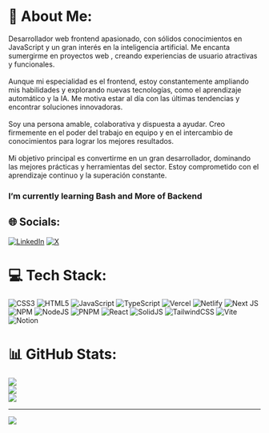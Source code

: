 # 💫 About Me:
Desarrollador web frontend apasionado, con sólidos conocimientos en JavaScript y un gran interés en la inteligencia artificial. Me encanta sumergirme en proyectos web , creando experiencias de usuario atractivas y funcionales.<br><br>Aunque mi especialidad es el frontend, estoy constantemente ampliando mis habilidades y explorando nuevas tecnologías, como el aprendizaje automático y la IA. Me motiva estar al día con las últimas tendencias y encontrar soluciones innovadoras.<br><br>Soy una persona amable, colaborativa y dispuesta a ayudar. Creo firmemente en el poder del trabajo en equipo y en el intercambio de conocimientos para lograr los mejores resultados.<br><br>Mi objetivo principal es convertirme en un gran desarrollador, dominando las mejores prácticas y herramientas del sector. Estoy comprometido con el aprendizaje continuo y la superación constante.

### I’m currently learning Bash and More of Backend 

## 🌐 Socials:
[![LinkedIn](https://img.shields.io/badge/LinkedIn-%230077B5.svg?logo=linkedin&logoColor=white)](https://linkedin.com/in/https://www.linkedin.com/in/andres-camilo-blandon-contreras-460776230/) [![X](https://img.shields.io/badge/X-black.svg?logo=X&logoColor=white)](https://x.com/https://twitter.com/camilobla1) 

# 💻 Tech Stack:
![CSS3](https://img.shields.io/badge/css3-%231572B6.svg?style=for-the-badge&logo=css3&logoColor=white) ![HTML5](https://img.shields.io/badge/html5-%23E34F26.svg?style=for-the-badge&logo=html5&logoColor=white) ![JavaScript](https://img.shields.io/badge/javascript-%23323330.svg?style=for-the-badge&logo=javascript&logoColor=%23F7DF1E) ![TypeScript](https://img.shields.io/badge/typescript-%23007ACC.svg?style=for-the-badge&logo=typescript&logoColor=white) ![Vercel](https://img.shields.io/badge/vercel-%23000000.svg?style=for-the-badge&logo=vercel&logoColor=white) ![Netlify](https://img.shields.io/badge/netlify-%23000000.svg?style=for-the-badge&logo=netlify&logoColor=#00C7B7) ![Next JS](https://img.shields.io/badge/Next-black?style=for-the-badge&logo=next.js&logoColor=white) ![NPM](https://img.shields.io/badge/NPM-%23CB3837.svg?style=for-the-badge&logo=npm&logoColor=white) ![NodeJS](https://img.shields.io/badge/node.js-6DA55F?style=for-the-badge&logo=node.js&logoColor=white) ![PNPM](https://img.shields.io/badge/pnpm-%234a4a4a.svg?style=for-the-badge&logo=pnpm&logoColor=f69220) ![React](https://img.shields.io/badge/react-%2320232a.svg?style=for-the-badge&logo=react&logoColor=%2361DAFB) ![SolidJS](https://img.shields.io/badge/SolidJS-2c4f7c?style=for-the-badge&logo=solid&logoColor=c8c9cb) ![TailwindCSS](https://img.shields.io/badge/tailwindcss-%2338B2AC.svg?style=for-the-badge&logo=tailwind-css&logoColor=white) ![Vite](https://img.shields.io/badge/vite-%23646CFF.svg?style=for-the-badge&logo=vite&logoColor=white) ![Notion](https://img.shields.io/badge/Notion-%23000000.svg?style=for-the-badge&logo=notion&logoColor=white)
# 📊 GitHub Stats:
![](https://github-readme-stats.vercel.app/api?username=ACBC-DEV&theme=dracula&hide_border=true&include_all_commits=false&count_private=false)<br/>
![](https://github-readme-streak-stats.herokuapp.com/?user=ACBC-DEV&theme=dracula&hide_border=true)<br/>
![](https://github-readme-stats.vercel.app/api/top-langs/?username=ACBC-DEV&theme=dracula&hide_border=true&include_all_commits=false&count_private=false&layout=compact)

---
[![](https://visitcount.itsvg.in/api?id=ACBC-DEV&icon=1&color=1)](https://visitcount.itsvg.in)

<!-- Proudly created with GPRM ( https://gprm.itsvg.in ) -->

